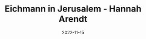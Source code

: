 ---
title:  "Eichmann in Jerusalem - Hannah Arendt"
tags: ["books"]
showTags: true
date: 2022-11-15
---
